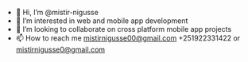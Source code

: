 - 👋 Hi, I’m @mistir-nigusse
- 👀 I’m interested in web and mobile app development
- 💞️ I’m looking to collaborate on cross platform mobile app projects
- 📫 How to reach me mistirnigusse00@gmail.com +251922331422 or mistirnigusse0@gmail.com


